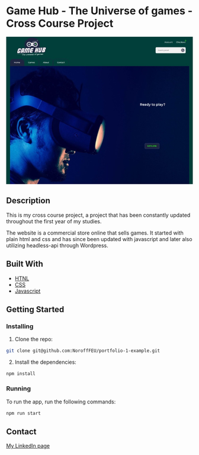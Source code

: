 # Game Hub - The Universe of games - Cross Course Project

![image](./assets/gamehub-screenshot.jpg)

## Description

This is my cross course project, a project that has been constantly updated throughout the first year of my studies. 

The website is a commercial store online that sells games. It started with plain html and css and has since been updated with javascript and later also utilizing headless-api through Wordpress.

## Built With

- [HTNL](https://developer.mozilla.org/en-US/docs/Web/HTML)
- [CSS](https://developer.mozilla.org/en-US/docs/Web/CSS)
- [Javascript](https://developer.mozilla.org/en-US/docs/Web/JavaScript)

## Getting Started

### Installing

1. Clone the repo:

```bash
git clone git@github.com:NoroffFEU/portfolio-1-example.git
```

2. Install the dependencies:

```
npm install
```

### Running

To run the app, run the following commands:

```bash
npm run start
```

## Contact

[My LinkedIn page](https://www.linkedin.com/in/jon-henrik-aavitsland-abaa872b7/)